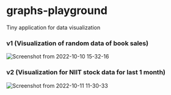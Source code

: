 # graphs-playground
Tiny application for data visualization



### v1 (Visualization of random data of book sales)
![Screenshot from 2022-10-10 15-32-16](https://user-images.githubusercontent.com/16894718/194841970-b1dd4244-36a4-451c-9771-00d63deefc53.png)


### v2 (Visualization for NIIT stock data for last 1 month)

![Screenshot from 2022-10-11 11-30-33](https://user-images.githubusercontent.com/16894718/195008677-5b615a66-5fa6-43b8-8dd1-8035aab475b1.png)
